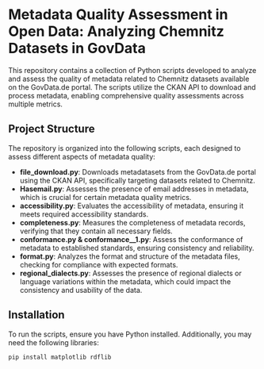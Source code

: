 # Metadata Quality Assessment in Open Data: Analyzing Chemnitz Datasets in GovData

This repository contains a collection of Python scripts developed to analyze and assess the quality of metadata related to Chemnitz datasets available on the GovData.de portal.
The scripts utilize the CKAN API to download and process metadata, enabling comprehensive quality assessments across multiple metrics.



## Project Structure

The repository is organized into the following scripts, each designed to assess different aspects of metadata quality:

- **file_download.py**: Downloads metadatasets from the GovData.de portal using the CKAN API, specifically targeting datasets related to Chemnitz.
- **Hasemail.py**: Assesses the presence of email addresses in metadata, which is crucial for certain metadata quality metrics.
- **accessibility.py**: Evaluates the accessibility of metadata, ensuring it meets required accessibility standards.
- **completeness.py**: Measures the completeness of metadata records, verifying that they contain all necessary fields.
- **conformance.py & conformance__1.py**: Assess the conformance of metadata to established standards, ensuring consistency and reliability.
- **format.py**: Analyzes the format and structure of the metadata files, checking for compliance with expected formats.
- **regional_dialects.py**: Assesses the presence of regional dialects or language variations within the metadata, which could impact the consistency and usability of the data.

## Installation

To run the scripts, ensure you have Python installed. Additionally, you may need the following libraries:

```bash
pip install matplotlib rdflib
